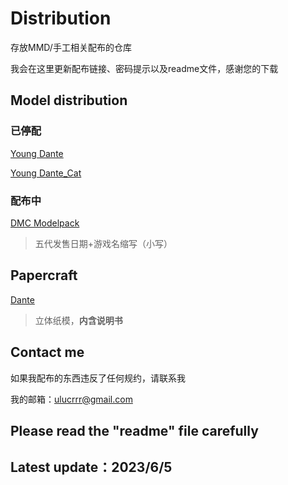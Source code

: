 # Distribution
存放MMD/手工相关配布的仓库

我会在这里更新配布链接、密码提示以及readme文件，感谢您的下载

## Model distribution

### 已停配
[Young Dante](https://bowlroll.net/file/295761)

[Young Dante_Cat](https://bowlroll.net/file/296760)

### 配布中

[DMC Modelpack](https://bowlroll.net/file/301097)

> 五代发售日期+游戏名缩写（小写）


## Papercraft
[Dante](https://drive.google.com/drive/folders/1V3FXGUgZAKGRgMN2N0ZASUFE5ipgE5us?usp=sharing)

> 立体纸模，**内含说明书**

## Contact me
如果我配布的东西违反了任何规约，请联系我

我的邮箱：ulucrrr@gmail.com

## Please read the "readme" file carefully

## Latest update：2023/6/5
